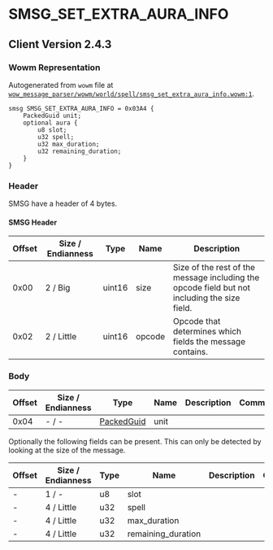 # SMSG_SET_EXTRA_AURA_INFO

## Client Version 2.4.3

### Wowm Representation

Autogenerated from `wowm` file at [`wow_message_parser/wowm/world/spell/smsg_set_extra_aura_info.wowm:1`](https://github.com/gtker/wow_messages/tree/main/wow_message_parser/wowm/world/spell/smsg_set_extra_aura_info.wowm#L1).
```rust,ignore
smsg SMSG_SET_EXTRA_AURA_INFO = 0x03A4 {
    PackedGuid unit;
    optional aura {
        u8 slot;
        u32 spell;
        u32 max_duration;
        u32 remaining_duration;
    }
}
```
### Header

SMSG have a header of 4 bytes.

#### SMSG Header

| Offset | Size / Endianness | Type   | Name   | Description |
| ------ | ----------------- | ------ | ------ | ----------- |
| 0x00   | 2 / Big           | uint16 | size   | Size of the rest of the message including the opcode field but not including the size field.|
| 0x02   | 2 / Little        | uint16 | opcode | Opcode that determines which fields the message contains.|

### Body

| Offset | Size / Endianness | Type | Name | Description | Comment |
| ------ | ----------------- | ---- | ---- | ----------- | ------- |
| 0x04 | - / - | [PackedGuid](../types/packed-guid.md) | unit |  |  |

Optionally the following fields can be present. This can only be detected by looking at the size of the message.

| Offset | Size / Endianness | Type | Name | Description | Comment |
| ------ | ----------------- | ---- | ---- | ----------- | ------- |
| - | 1 / - | u8 | slot |  |  |
| - | 4 / Little | u32 | spell |  |  |
| - | 4 / Little | u32 | max_duration |  |  |
| - | 4 / Little | u32 | remaining_duration |  |  |


